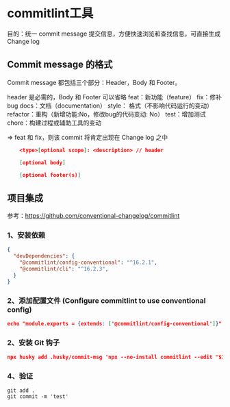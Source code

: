 # commitlint工具

目的：统一 commit message 提交信息，方便快速浏览和查找信息，可直接生成Change log

## Commit message 的格式

Commit message 都包括三个部分：Header，Body 和 Footer。

header 是必需的，Body 和 Footer 可以省略
feat：新功能（feature）
fix：修补bug
docs：文档（documentation）
style： 格式（不影响代码运行的变动）
refactor：重构（新增功能:No，修改bug的代码变动: No）
test：增加测试
chore：构建过程或辅助工具的变动

=> feat 和 fix，则该 commit 将肯定出现在 Change log 之中

```json
    <type>[optional scope]: <description> // header

    [optional body]

    [optional footer(s)]
```

## 项目集成
参考：https://github.com/conventional-changelog/commitlint

### 1、安装依赖

```json
{
  "devDependencies": {
    "@commitlint/config-conventional": "^16.2.1",
    "@commitlint/cli": "^16.2.3",
  }
}
```
### 2、添加配置文件 (Configure commitlint to use conventional config)

```json
echo "module.exports = {extends: ['@commitlint/config-conventional']}" > commitlint.config.js
```
### 2、安装 Git 钩子

```json
npx husky add .husky/commit-msg 'npx --no-install commitlint --edit "$1"'
```

### 4、验证

```shell
git add .
git commit -m 'test'
```
